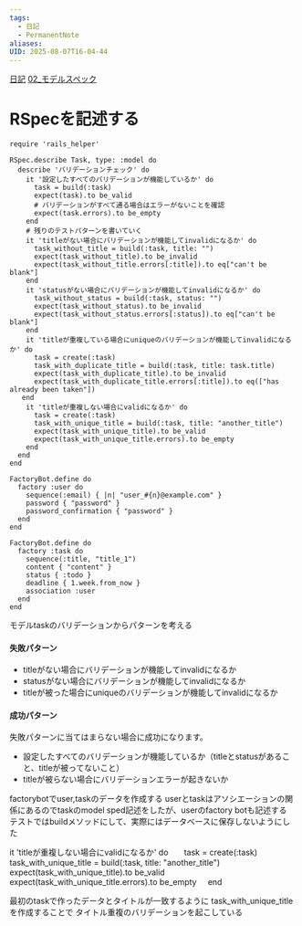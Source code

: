 ```yaml
---
tags:
  - 日記
  - PermanentNote
aliases: 
UID: 2025-08-07T16-04-44
---
```

[日記](日記.md)
[02_モデルスペック](02_モデルスペック.md)

# RSpecを記述する


```
require 'rails_helper'

RSpec.describe Task, type: :model do
  describe 'バリデーションチェック' do
    it '設定したすべてのバリデーションが機能しているか' do
      task = build(:task)
      expect(task).to be_valid
      # バリデーションがすべて通る場合はエラーがないことを確認
      expect(task.errors).to be_empty
    end
    # 残りのテストパターンを書いていく
    it 'titleがない場合にバリデーションが機能してinvalidになるか' do
      task_without_title = build(:task, title: "")
      expect(task_without_title).to be_invalid
      expect(task_without_title.errors[:title]).to eq["can't be blank"]
    end
    it 'statusがない場合にバリデーションが機能してinvalidになるか' do
      task_without_status = build(:task, status: "")
      expect(task_without_status).to be_invalid
      expect(task_without_status.errors[:status]).to eq["can't be blank"]
    end
    it 'titleが重複している場合にuniqueのバリデーションが機能してinvalidになるか' do
      task = create(:task)
      task_with_duplicate_title = build(:task, title: task.title)
      expect(task_with_duplicate_title).to be_invalid
      expect(task_with_duplicate_title.errors[:title]).to eq(["has already been taken"])
   end
    it 'titleが重複しない場合にvalidになるか' do
      task = create(:task)
      task_with_unique_title = build(:task, title: "another_title")
      expect(task_with_unique_title).to be_valid
      expect(task_with_unique_title.errors).to be_empty
    end
  end
end
```

```
FactoryBot.define do
  factory :user do
    sequence(:email) { |n| "user_#{n}@example.com" }
    password { "password" }
    password_confirmation { "password" }
  end
end
```

```
FactoryBot.define do
  factory :task do
    sequence(:title, "title_1")
    content { "content" }
    status { :todo }
    deadline { 1.week.from_now }
    association :user
  end
end
```


モデルtaskのバリデーションからパターンを考える
#### 失敗パターン

- titleがない場合にバリデーションが機能してinvalidになるか
- statusがない場合にバリデーションが機能してinvalidになるか
- titleが被った場合にuniqueのバリデーションが機能してinvalidになるか

#### 成功パターン

失敗パターンに当てはまらない場合に成功になります。

- 設定したすべてのバリデーションが機能しているか（titleとstatusがあること、titleが被ってないこと）
- titleが被らない場合にバリデーションエラーが起きないか

factorybotでuser,taskのデータを作成する
userとtaskはアソシエーションの関係にあるのでtaskのmodel sped記述をしたが、userのfactory botも記述する
テストではbuildメソッドにして、実際にはデータベースに保存しないようにした

it 'titleが重複しない場合にvalidになるか' do
      task = create(:task)
      task_with_unique_title = build(:task, title: "another_title")
      expect(task_with_unique_title).to be_valid
      expect(task_with_unique_title.errors).to be_empty
    end

最初のtaskで作ったデータとタイトルが一致するように task_with_unique_titleを作成することで
タイトル重複のバリデーションを起こしている


